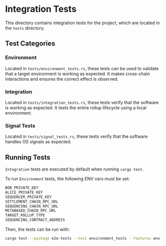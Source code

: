 # Integration Tests

This directory contains integration tests for the project, which are located in the `tests` directory.

## Test Categories

### Environment

Located in `tests/environment_tests.rs`, these tests can be used to validate that a target environment is working as expected.
It makes cross-chain interactions and ensures the correct effect is observed.

### Integration

Located in `tests/integration_tests.rs`, these tests verify that the software is working as expected. It tests the entire rollup lifecycle using a local environment.

### Signal Tests

Located in `tests/signal_tests.rs`, these tests verify that the software handles OS signals as expected.

## Running Tests

`Integration` tests are executed by default when running `cargo test`.

To run `Environment` tests, the following ENV vars must be set:

```bash
BOB_PRIVATE_KEY
ALICE_PRIVATE_KEY
SEQUENCER_PRIVATE_KEY
SETTLEMENT_CHAIN_RPC_URL
SEQUENCING_CHAIN_RPC_URL
METABASED_CHAIN_RPC_URL
TARGET_ROLLUP_TYPE
SEQUENCING_CONTRACT_ADDRESS
```

Then, the tests can be run with:

```bash
cargo test --package e2e-tests --test environment_tests --features env-tests
```

